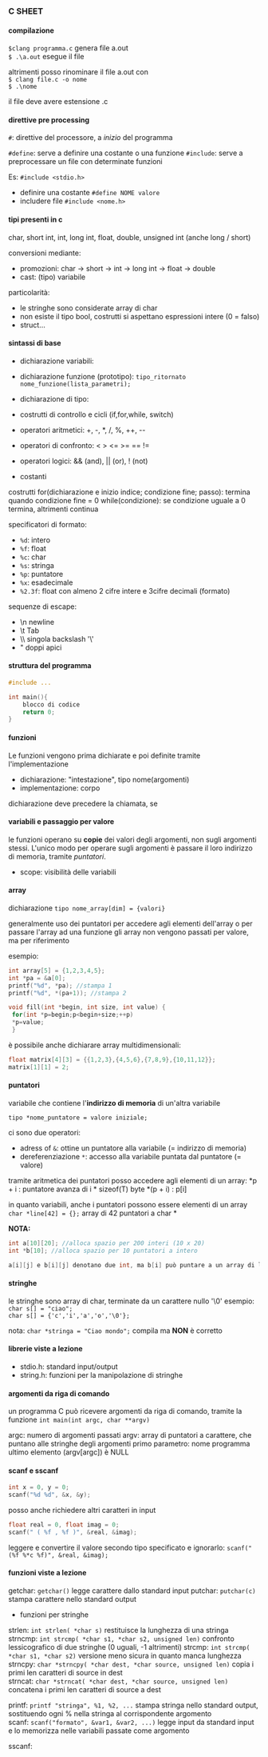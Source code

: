 ### C SHEET

#### compilazione

`$clang programma.c` genera file a.out  
`$ .\a.out` esegue il file  

altrimenti posso rinominare il file a.out con  
`$ clang file.c -o nome`  
`$ .\nome`  

il file deve avere estensione .c

#### direttive pre processing

`#`: direttive del processore, a _inizio_ del programma

`#define`: serve a definire una costante o una funzione
`#include`: serve a preprocessare un file con determinate funzioni  

Es: `#include <stdio.h>`

- definire una costante `#define NOME valore`
- includere file `#include <nome.h>`  

#### tipi presenti in c

char, short int, int, long int, float, double, unsigned int (anche long / short)

conversioni mediante:

- promozioni: char &rarr; short &rarr; int &rarr; long int &rarr; float &rarr; double
- cast: (tipo) variabile

particolarità:  

- le stringhe sono considerate array di char
- non esiste il tipo bool, costrutti si aspettano espressioni intere (0 = falso)  
- struct...

#### sintassi di base

- dichiarazione variabili:
- dichiarazione funzione (prototipo): `tipo_ritornato nome_funzione(lista_parametri);`
- dichiarazione di tipo:


- costrutti di controllo e cicli (if,for,while, switch)
- operatori aritmetici: +, -, *, /, %, ++, --
- operatori di confronto: < > <= >= == != 
- operatori logici: && (and), || (or), ! (not)
- costanti

costrutti
for(dichiarazione e inizio indice; condizione fine; passo): termina quando condizione fine = 0
while(condizione): se condizione uguale a 0 termina, altrimenti continua

specificatori di formato:

- `%d`: intero
- `%f`: float
- `%c`: char
- `%s`: stringa
- `%p`: puntatore
- `%x`: esadecimale
- `%2.3f`: float con almeno 2 cifre intere e 3cifre decimali (formato)  

sequenze di escape:

- \n newline
- \t Tab
- \\\ singola backslash  '\\'
- \" doppi apici

#### struttura del programma

```c
#include ...

int main(){
    blocco di codice
    return 0;
}
```

#### funzioni

Le funzioni vengono prima dichiarate e poi definite tramite l'implementazione

- dichiarazione: "intestazione", tipo nome(argomenti)
- implementazione: corpo

dichiarazione deve precedere la chiamata, se 

#### variabili e passaggio per valore

le funzioni operano su **copie** dei valori degli argomenti, non sugli argomenti stessi. L'unico modo per operare sugli argomenti è passare il loro indirizzo di memoria, tramite _puntatori_.  

- scope: visibilità delle variabili

#### array  

dichiarazione `tipo nome_array[dim] = {valori}`

generalmente uso dei puntatori per accedere agli elementi dell'array o per passare l'array ad una funzione
gli array non vengono passati per valore, ma per riferimento

esempio:

```c
int array[5] = {1,2,3,4,5};
int *pa = &a[0];
printf("%d", *pa); //stampa 1
printf("%d", *(pa+1)); //stampa 2
```

```c
void fill(int *begin, int size, int value) {
 for(int *p=begin;p<begin+size;++p)
 *p=value;
 }
```

è possibile anche dichiarare array multidimensionali:

```c
float matrix[4][3] = {{1,2,3},{4,5,6},{7,8,9},{10,11,12}};
matrix[1][1] = 2;
```

#### puntatori

variabile che contiene l'**indirizzo di memoria** di un'altra variabile

`tipo *nome_puntatore = valore iniziale;`

ci sono due operatori:

- adress of `&`: ottine un puntatore alla variabile (= indirizzo di memoria)
- dereferenziazione `*`: accesso alla variabile puntata dal puntatore (= valore)

tramite aritmetica dei puntatori posso accedere agli elementi di un array:
*p + i : puntatore avanza di i \* sizeof(T) byte
*(p + i) : p[i]

in quanto variabili, anche i puntatori possono essere elementi di un array
`char *line[42] = {};` array di 42 puntatori a char \*

**NOTA:**
```C
int a[10][20]; //alloca spazio per 200 interi (10 x 20)
int *b[10]; //alloca spazio per 10 puntatori a intero

a[i][j] e b[i][j] denotano due int, ma b[i] può puntare a un array di lunghezza diversa
```

#### stringhe

le stringhe sono array di char, terminate da un carattere nullo '\0'
esempio:  
`char s[] = "ciao";`  
`char s[] = {'c','i','a','o','\0'};`

nota: `char *stringa = "Ciao mondo";` compila ma **NON** è corretto

#### librerie viste a lezione

- stdio.h: standard input/output
- string.h: funzioni per la manipolazione di stringhe

#### argomenti da riga di comando

un programma C può ricevere argomenti da riga di comando, tramite la funzione  `int main(int argc, char **argv)` 

argc: numero di argomenti passati
argv: array di puntatori a carattere, che puntano alle stringhe degli argomenti
primo parametro: nome programma
ultimo elemento (argv[argc]) è NULL

#### scanf e sscanf

```c
int x = 0, y = 0;
scanf("%d %d", &x, &y);
```

posso anche richiedere altri caratteri in input

```c
float real = 0, float imag = 0;
scanf(" ( %f , %f )", &real, &imag);
```

leggere e convertire il valore secondo tipo specificato e ignorarlo:
`scanf("(%f %*c %f)", &real, &imag);`

#### funzioni viste a lezione

getchar: `getchar()` legge carattere dallo standard input
putchar: `putchar(c)` stampa carattere nello standard output  

- funzioni per stringhe

strlen: `int strlen( *char s)` restituisce la lunghezza di una stringa
strncmp: `int strcmp( *char s1, *char s2, unsigned len)` confronto lessicografico di due stringhe (0 uguali, -1 altrimenti)
strcmp: `int strcmp( *char s1, *char s2)` versione meno sicura in quanto manca lunghezza  
strncpy: `char *strncpy( *char dest, *char source, unsigned len)` copia i primi len caratteri di source in dest  
strncat: `char *strncat( *char dest, *char source, unsigned len)` concatena i primi len caratteri di source a dest

printf: `printf "stringa", %1, %2, ...` stampa stringa nello standard output, sostituendo ogni % nella stringa al corrispondente argomento  
scanf: `scanf("formato", &var1, &var2, ...)` legge input da standard input e lo memorizza nelle variabili passate come argomento

sscanf: